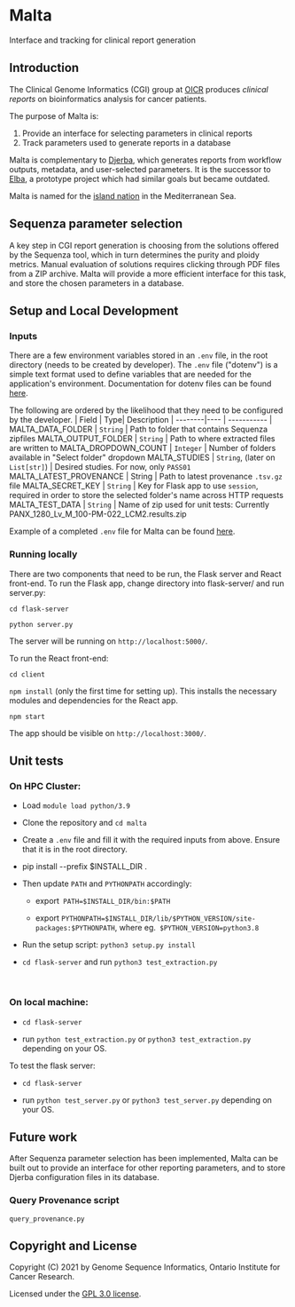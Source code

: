 # Malta

Interface and tracking for clinical report generation

## Introduction

The Clinical Genome Informatics (CGI) group at [OICR](https://oicr.on.ca) produces _clinical reports_ on bioinformatics analysis for cancer patients.

The purpose of Malta is:

1. Provide an interface for selecting parameters in clinical reports
2. Track parameters used to generate reports in a database

Malta is complementary to [Djerba](https://github.com/oicr-gsi/djerba), which generates reports from workflow outputs, metadata, and user-selected parameters. It is the successor to [Elba](https://github.com/oicr-gsi/elba), a prototype project which had similar goals but became outdated.

Malta is named for the [island nation](https://en.wikipedia.org/wiki/Malta) in the Mediterranean Sea.

## Sequenza parameter selection

A key step in CGI report generation is choosing from the solutions offered by the Sequenza tool, which in turn determines the purity and ploidy metrics. Manual evaluation of solutions requires clicking through PDF files from a ZIP archive. Malta will provide a more efficient interface for this task, and store the chosen parameters in a database.

## Setup and Local Development

### Inputs

There are a few environment variables stored in an `.env` file, in the root directory (needs to be created by developer). The `.env` file ("dotenv") is a simple text format used to define variables that are needed for the application's environment. Documentation for dotenv files can be found [here](https://hexdocs.pm/dotenvy/dotenv-file-format.html).

The following are ordered by the likelihood that they need to be configured by the developer.
| Field | Type| Description |
--------|---- | ----------- |
MALTA_DATA_FOLDER | `String` | Path to folder that contains Sequenza zipfiles
MALTA_OUTPUT_FOLDER | `String` | Path to where extracted files are written to
MALTA_DROPDOWN_COUNT | `Integer` | Number of folders available in "Select folder" dropdown
MALTA_STUDIES | `String`, (later on `List[str]`) | Desired studies. For now, only `PASS01`
MALTA_LATEST_PROVENANCE | String | Path to latest provenance `.tsv.gz` file
MALTA_SECRET_KEY | `String` | Key for Flask app to use `session`, required in order to store the selected folder's name across HTTP requests
MALTA_TEST_DATA | `String` | Name of zip used for unit tests: Currently PANX_1280_Lv_M_100-PM-022_LCM2.results.zip

Example of a completed `.env` file for Malta can be found [here](/example/example.env).

### Running locally

There are two components that need to be run, the Flask server and React front-end. To run the Flask app, change directory into flask-server/ and run server.py:

`cd flask-server`

`python server.py`

The server will be running on `http://localhost:5000/`.

To run the React front-end:

`cd client`

`npm install` (only the first time for setting up). This installs the necessary modules and dependencies for the React app.

`npm start`

The app should be visible on `http://localhost:3000/`.

## Unit tests

### On HPC Cluster:

- Load `module load python/3.9`

- Clone the repository and `cd malta`

- Create a `.env` file and fill it with the required inputs from above. Ensure that it is in the root directory.

- pip install --prefix $INSTALL_DIR .

- Then update `PATH` and `PYTHONPATH` accordingly:

  - export` PATH=$INSTALL_DIR/bin:$PATH`

  - export `PYTHONPATH=$INSTALL_DIR/lib/$PYTHON_VERSION/site-packages:$PYTHONPATH`, where eg.` $PYTHON_VERSION=python3.8`

- Run the setup script: `python3 setup.py install`

- `cd flask-server` and run `python3 test_extraction.py`

<br />

### On local machine:

- `cd flask-server`

- run `python test_extraction.py` or `python3 test_extraction.py` depending on your OS.

To test the flask server:

- `cd flask-server`

- run `python test_server.py` or `python3 test_server.py` depending on your OS.

## Future work

After Sequenza parameter selection has been implemented, Malta can be built out to provide an interface for other reporting parameters, and to store Djerba configuration files in its database.

### Query Provenance script

`query_provenance.py`

## Copyright and License

Copyright (C) 2021 by Genome Sequence Informatics, Ontario Institute for Cancer Research.

Licensed under the [GPL 3.0 license](https://www.gnu.org/licenses/gpl-3.0.en.html).
